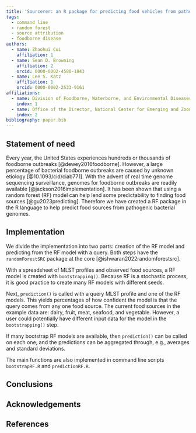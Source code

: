 ```yaml
---
title: 'Sourcerer: an R package for predicting food vehicles from pathogenic bacterial genomes'
tags:
  - command line
  - random forest
  - source attribution
  - foodborne disease
authors:
  - name: Zhaohui Cui
    affiliation: 1
  - name: Sean D. Browning
    affiliation: 2
    orcid: 0000-0002-4580-1843
  - name: Lee S. Katz
    affiliation: 1
    orcid: 0000-0002-2533-9161
affiliations:
  - name: Division of Foodborne, Waterborne, and Environmental Diseases (DFWED), National Center for Emerging and Zoonotic Infectious Diseases (NCEZID), Centers for Disease Control and Prevention, Atlanta, GA, United States of America
    index: 1
  - name: Office of the Director, National Center for Emerging and Zoonotic Infectious Diseases (NCEZID), Centers for Disease Control and Prevention, Atlanta, GA, United States of America
    index: 2
bibliography: paper.bib
---
```


## Statement of need

Every year, the United States experiences hundreds or thousands of
foodborne outbreaks [@dewey2016foodborne].
However, a large percentage of bacterial foodborne outbreaks are
caused by unknown etiology [@10.1093/cid/ciab771].
With the advent of real time genome sequencing surveillance,
genomes for foodborne outbreaks are readily available [@jackson2016implementation].
It has been shown that using a random forest (RF) model
can help lend some predictability to finding food sources [@gu2023predicting].
Therefore we have created a RF package in the R language
to help predict food sources from pathogenic bacterial genomes.

## Implementation

We divide the implementation into two parts:
creation of the RF model and
predicting from the RF model with a query.
Both steps have the `randomForestSRC` package at
the core [@ishwaran2022randomforestsrc].

With a spreadsheet of MLST profiles and observed food sources,
a RF model is created with `bootstrapping()`.
Because RF is a stochastic process, it is good practice
to create many RF models with different seeds.

Next, `prediction()` is called with a query MLST profile
and one of the RF models.
This yields percentages of how confident the model is
that the query comes from any one food source.
The current food sources in the example data are:
dairy, fruit, meat, seafood, and vegetable.
However, a user could potentially have different
input data for the model in the `bootstrapping()` step.

If many bootstrap RF models are available, then `prediction()`
can be called on each one, and the predictions can be
aggregated through, e.g., averages and standard deviations.

The main functions are also implemented in command line
scripts `bootstrapRF.R` and `predictionRF.R`.

## Conclusions

## Acknowledgements

## References

